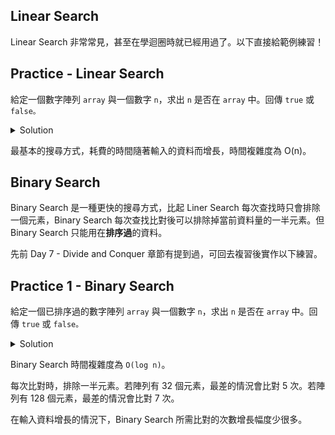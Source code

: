 <!-- Day 9 極速上分 - Linear Search & Binary Search -->

## Linear Search

Linear Search 非常常見，甚至在學迴圈時就已經用過了。以下直接給範例練習！

## Practice - Linear Search

給定一個數字陣列 `array` 與一個數字 `n`，求出 `n` 是否在 `array` 中。回傳 `true` 或 `false。`

<details>
  <summary>Solution</summary>

  ```js
  function linearSearch(array, n){
    for (let i = 0; i < array.length; i++) {
        if (n === array[i]) {
            return true
        }
    }
    return false;
  }
  ```
</details>

最基本的搜尋方式，耗費的時間隨著輸入的資料而增長，時間複雜度為 O(n)。


## Binary Search

Binary Search 是一種更快的搜尋方式，比起 Liner Search 每次查找時只會排除一個元素，Binary Search 每次查找比對後可以排除掉當前資料量的一半元素。但 Binary Search 只能用在**排序過**的資料。

先前 Day 7 - Divide and Conquer 章節有提到過，可回去複習後實作以下練習。

## Practice 1 - Binary Search

給定一個已排序過的數字陣列 `array` 與一個數字 `n`，求出 `n` 是否在 `array` 中。回傳 `true` 或 `false。`

<details>
  <summary>Solution</summary>

  ```js
  function binarySearch(array, n){
    let start = 0,
      end = array.length - 1,
      middle = Math.floor(array.length / 2);

    while (start <= end) {
      if (array[middle] === n) {
          return true;
      } else if (array[middle] > n) {
          end = middle - 1;
      } else {
          start = middle + 1;
      }
      middle = Math.floor((start + end) / 2);
    }

    return false;
  }
  ```
</details>

Binary Search 時間複雜度為 `O(log n)`。

每次比對時，排除一半元素。若陣列有 32 個元素，最差的情況會比對 5 次。若陣列有 128 個元素，最差的情況會比對 7 次。

在輸入資料增長的情況下，Binary Search 所需比對的次數增長幅度少很多。
